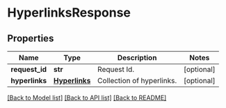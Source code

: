 # HyperlinksResponse

## Properties
Name | Type | Description | Notes
------------ | ------------- | ------------- | -------------
**request_id** | **str** | Request Id. | [optional] 
**hyperlinks** | [**Hyperlinks**](Hyperlinks.md) | Collection of hyperlinks. | [optional] 

[[Back to Model list]](../README.md#documentation-for-models) [[Back to API list]](../README.md#documentation-for-api-endpoints) [[Back to README]](../README.md)


